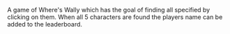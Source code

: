 A game of Where's Wally which has the goal of finding all specified by clicking on them. When all 5 characters are found the players name can be added to the leaderboard.
